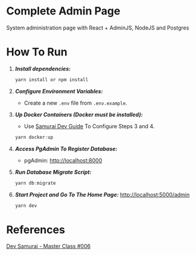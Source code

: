 # Complete Admin Page

System administration page with React + AdminJS, NodeJS and Postgres

# How To Run

1. ***Install dependencies:***

    ``` javascript
    yarn install or npm install
    ```

2. ***Configure Environment Variables:***
    - Create a new `.env` file from `.env.example`.

3. ***Up Docker Containers (Docker must be installed):***
    - Use [Samurai Dev Guide](https://guia.devsamurai.com.br/docs/ambiente-de-desenvolvimento/docker/) To Configure Steps 3 and 4.

    ``` javascript
    yarn docker:up
    ```

4. ***Access PgAdmin To Register Database:***
    - pgAdmin: <http://localhost:8000>

5. ***Run Database Migrate Script:***

    ``` javascript
    yarn db:migrate
    ```

5. ***Start Project and Go To The Home Page:*** <http://localhost:5000/admin>

    ``` javascript
    yarn dev
    ```

# References

[Dev Samurai - Master Class #006](https://www.youtube.com/watch?v=_pLOceLpRjo&list=WL&index=17&t=329s)
